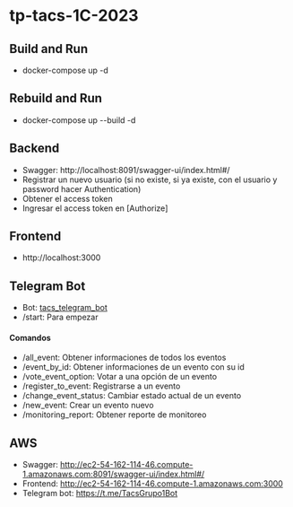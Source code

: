 # tp-tacs-1C-2023

## Build and Run
- docker-compose up -d

## Rebuild and Run
- docker-compose up --build -d

## Backend
- Swagger: http://localhost:8091/swagger-ui/index.html#/
- Registrar un nuevo usuario (si no existe, si ya existe, con el usuario y password hacer Authentication)
- Obtener el access token
- Ingresar el access token en [Authorize]

## Frontend
- http://localhost:3000

## Telegram Bot
- Bot: <a href="https://t.me/TacsGrupo1Bot">tacs_telegram_bot</a>
- /start: Para empezar
#### Comandos
- /all_event: Obtener informaciones de todos los eventos
- /event_by_id: Obtener informaciones de un evento con su id
- /vote_event_option: Votar a una opción de un evento
- /register_to_event: Registrarse a un evento
- /change_event_status: Cambiar estado actual de un evento
- /new_event: Crear un evento nuevo
- /monitoring_report: Obtener reporte de monitoreo

## AWS
- Swagger: http://ec2-54-162-114-46.compute-1.amazonaws.com:8091/swagger-ui/index.html#/
- Frontend: http://ec2-54-162-114-46.compute-1.amazonaws.com:3000
- Telegram bot: https://t.me/TacsGrupo1Bot